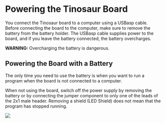 # Powering the Tinosaur Board
You connect the Tinosaur board to a computer using a USBasp cable. Before connecting the board to the computer, make sure to remove the battery from the battery holder. The USBasp cable supplies power to the board, and if you leave the battery connected, the battery overcharges. 

**WARNING:** Overcharging the battery is dangerous. 

## Powering the Board with a Battery
The only time you need to use the battery is when you want to run a program when the board is not connected to a computer. 

When not using the board, switch off the power supply by removing the battery or by connecting the jumper component to only one of the leads of the 2x1 male header. Removing a shield (LED Shield) does not mean that the program has stopped running.

![](https://github.com/tinusaur/guides/blob/master/docs/hello-world/images/save-the-battery.png )

















